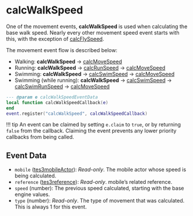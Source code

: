 # calcWalkSpeed

One of the movement events, **calcWalkSpeed** is used when calculating the base walk speed. Nearly every other movement speed event starts with this, with the exception of [calcFlySpeed](https://mwse.github.io/MWSE/events/calcFlySpeed).

The movement event flow is described below:

- Walking: **calcWalkSpeed** -> [calcMoveSpeed](https://mwse.github.io/MWSE/events/calcMoveSpeed)
- Running: **calcWalkSpeed** -> [calcRunSpeed](https://mwse.github.io/MWSE/events/calcRunSpeed) -> [calcMoveSpeed](https://mwse.github.io/MWSE/events/calcMoveSpeed)
- Swimming: **calcWalkSpeed** -> [calcSwimSpeed](https://mwse.github.io/MWSE/events/calcSwimSpeed) -> [calcMoveSpeed](https://mwse.github.io/MWSE/events/calcMoveSpeed)
- Swimming (while running): **calcWalkSpeed** -> [calcSwimSpeed](https://mwse.github.io/MWSE/events/calcSwimSpeed) -> [calcSwimRunSpeed](https://mwse.github.io/MWSE/events/calcSwimRunSpeed) -> [calcMoveSpeed](https://mwse.github.io/MWSE/events/calcMoveSpeed)

```lua
--- @param e calcWalkSpeedEventData
local function calcWalkSpeedCallback(e)
end
event.register("calcWalkSpeed", calcWalkSpeedCallback)
```

!!! tip
	An event can be claimed by setting `e.claim` to `true`, or by returning `false` from the callback. Claiming the event prevents any lower priority callbacks from being called.

## Event Data

* `mobile` ([tes3mobileActor](../../types/tes3mobileActor)): *Read-only*. The mobile actor whose speed is being calculated.
* `reference` ([tes3reference](../../types/tes3reference)): *Read-only*. mobile’s related reference.
* `speed` (number): The previous speed calculated, starting with the base engine values.
* `type` (number): *Read-only*. The type of movement that was calculated. This is always 1 for this event.

